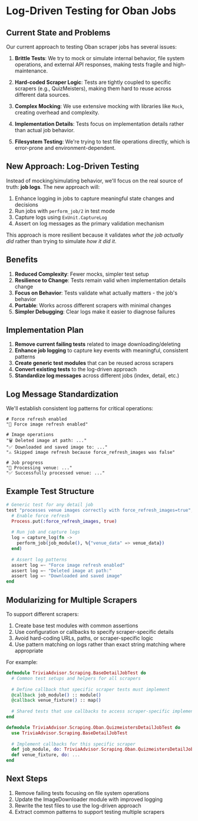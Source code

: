 # Log-Driven Testing for Oban Jobs

## Current State and Problems

Our current approach to testing Oban scraper jobs has several issues:

1. **Brittle Tests**: We try to mock or simulate internal behavior, file system operations, and external API responses, making tests fragile and high-maintenance.

2. **Hard-coded Scraper Logic**: Tests are tightly coupled to specific scrapers (e.g., QuizMeisters), making them hard to reuse across different data sources.

3. **Complex Mocking**: We use extensive mocking with libraries like `Mock`, creating overhead and complexity.

4. **Implementation Details**: Tests focus on implementation details rather than actual job behavior.

5. **Filesystem Testing**: We're trying to test file operations directly, which is error-prone and environment-dependent.

## New Approach: Log-Driven Testing

Instead of mocking/simulating behavior, we'll focus on the real source of truth: **job logs**. The new approach will:

1. Enhance logging in jobs to capture meaningful state changes and decisions
2. Run jobs with `perform_job/2` in test mode
3. Capture logs using `ExUnit.CaptureLog`
4. Assert on log messages as the primary validation mechanism

This approach is more resilient because it validates *what the job actually did* rather than trying to simulate *how it did it*.

## Benefits

1. **Reduced Complexity**: Fewer mocks, simpler test setup
2. **Resilience to Change**: Tests remain valid when implementation details change
3. **Focus on Behavior**: Tests validate what actually matters - the job's behavior
4. **Portable**: Works across different scrapers with minimal changes
5. **Simpler Debugging**: Clear logs make it easier to diagnose failures

## Implementation Plan

1. **Remove current failing tests** related to image downloading/deleting
2. **Enhance job logging** to capture key events with meaningful, consistent patterns
3. **Create generic test modules** that can be reused across scrapers
4. **Convert existing tests** to the log-driven approach
5. **Standardize log messages** across different jobs (index, detail, etc.)

## Log Message Standardization

We'll establish consistent log patterns for critical operations:

```
# Force refresh enabled
"🔄 Force image refresh enabled"

# Image operations
"🗑️ Deleted image at path: ..."
"✅ Downloaded and saved image to: ..."
"⚠️ Skipped image refresh because force_refresh_images was false"

# Job progress
"🔄 Processing venue: ..."
"✅ Successfully processed venue: ..."
```

## Example Test Structure

```elixir
# Generic test for any detail job
test "processes venue images correctly with force_refresh_images=true", %{venue_data: venue_data} do
  # Enable force refresh
  Process.put(:force_refresh_images, true)
  
  # Run job and capture logs
  log = capture_log(fn ->
    perform_job(job_module(), %{"venue_data" => venue_data})
  end)
  
  # Assert log patterns
  assert log =~ "Force image refresh enabled"
  assert log =~ "Deleted image at path:"
  assert log =~ "Downloaded and saved image"
end
```

## Modularizing for Multiple Scrapers

To support different scrapers:

1. Create base test modules with common assertions
2. Use configuration or callbacks to specify scraper-specific details
3. Avoid hard-coding URLs, paths, or scraper-specific logic
4. Use pattern matching on logs rather than exact string matching where appropriate

For example:

```elixir
defmodule TriviaAdvisor.Scraping.BaseDetailJobTest do
  # Common test setups and helpers for all scrapers
  
  # Define callback that specific scraper tests must implement
  @callback job_module() :: module()
  @callback venue_fixture() :: map()
  
  # Shared tests that use callbacks to access scraper-specific implementations
end

defmodule TriviaAdvisor.Scraping.Oban.QuizmeistersDetailJobTest do
  use TriviaAdvisor.Scraping.BaseDetailJobTest
  
  # Implement callbacks for this specific scraper
  def job_module, do: TriviaAdvisor.Scraping.Oban.QuizmeistersDetailJob
  def venue_fixture, do: ...
end
```

## Next Steps

1. Remove failing tests focusing on file system operations
2. Update the ImageDownloader module with improved logging
3. Rewrite the test files to use the log-driven approach
4. Extract common patterns to support testing multiple scrapers 